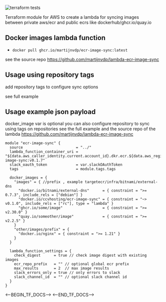 ![terraform tests](https://github.com/martijnvdp/terraform-ecr-image-sync/actions/workflows/terraform.yml/badge.svg)

Terraform module for AWS to create a lambda for syncing images <br>
between private aws/ecr and public ecrs like dockerhub/ghcr.io/quay.io
## Docker images lambda function

- `docker pull ghcr.io/martijnvdp/ecr-image-sync:latest`

see the source repo https://github.com/martijnvdp/lambda-ecr-image-sync

## Usage using repository tags

add repository tags to configure sync options

see full example

## Usage example json payload
docker_image var is optional you can also configure repository to sync using tags on repositories
see the full example and the source repo of the lambda 
https://github.com/martijnvdp/lambda-ecr-image-sync


```hcl
module "ecr-image-sync" {
  source                        = "../"
  lambda_function_container_uri = "${data.aws_caller_identity.current.account_id}.dkr.ecr.${data.aws_region.current.name}.amazonaws.com/images/ccvhosting/ecr-image-sync:v0.1.7"
  slack_oauth_token             = var.slackOAuthToken
  tags                          = module.tags.tags

  docker_images = {
    "images" = { //prefix , example targetecr/infra/bitnami/external-dns
      "docker.io/bitnami/external-dns"      = { constraint = ">= 0.7.3", include_rels = ["debian"] }
      "docker.io/ccvhosting/ecr-image-sync" = { constraint = "~> v0.1.0", include_rels = ["rc"], type = "lambda" }
      "ghcr.io/some/image"                  = { constraint = ">= v2.30.0" }
      "quay.io/someother/image"             = { constraint = ">= v2.2.5" }
    }
    "other/images/prefix" = {
      "docker.io/nginx" = { constraint = ">= 1.21" }
    }
  }

  lambda_function_settings = {
    check_digest      = true // check image digest with existing images 
    ecr_repo_prefix   = "" // optional global ecr prefix
    max_results       = 2  // max image results 
    slack_errors_only = true // only errors to slack
    slack_channel_id  = "" // optional slack channel id
  }
}

```
<--BEGIN_TF_DOCS-->
<--END_TF_DOCS-->
